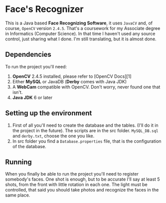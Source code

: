 Face's Recognizer
=====================

This is a Java based **Face Recognizing Software**, it uses `JavaCV` and, of course, `OpenCV` version `2.4.5`.
That's a coursework for my Associate degree in Informatics (Computer Science).
In that time I haven't used any source control, just sharing what I done.
I'm still translating, but it is almost done.

Dependencies
---------

To run the project you'll need:

 1. **OpenCV** 2.4.5 installed, please refer to [OpenCV Docs][1]
 2. Either **MySQL** or JavaDB (**Derby** comes with Java JDK)
 3. A **WebCam** compatible with OpenCV. Don't worry, never found one that isn't.
 4. **Java JDK** 6 or later

Setting up the environment
---------

 1. First of all you'll need to create the database and the tables. (I'll do it in the project in the future). The scripts are in the src folder. `MySQL_DB.sql` and `derby.txt`, choose the one you like.
 2. In src folder you find a `Database.properties` file, that is the configuration of the database.

Running
---------

When you finally be able to run the project you'll need to register somebody's faces.
One shot is enough, but to be accurate I'll say at least 5 shots, from the front with little rotation in each one.
The light must be controlled, that said you should take photos and recognize the faces in the same place.
